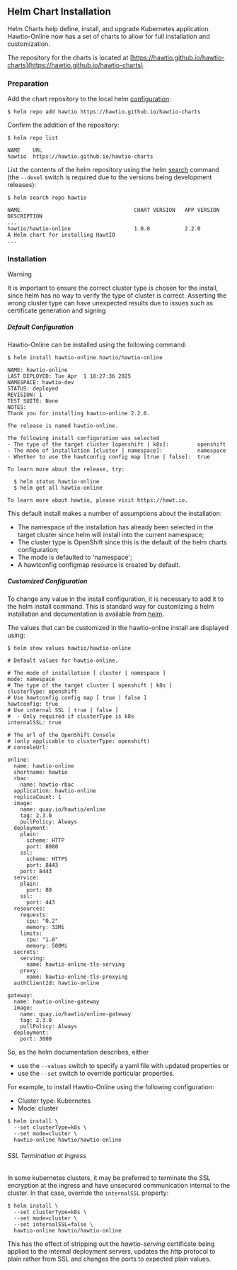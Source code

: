 ## Helm Chart Installation

Helm Charts help define, install, and upgrade Kubernetes application. Hawtio-Online now has a set of charts to allow for full installation and customization.

The repository for the charts is located at [https://hawtio.github.io/hawtio-charts](https://hawtio.github.io/hawtio-charts).

### Preparation

Add the chart repository to the local helm [configuration](https://helm.sh/docs/helm/helm_repo_add):
```
$ helm repo add hawtio https://hawtio.github.io/hawtio-charts
```

Confirm the addition of the repository:
```
$ helm repo list

NAME    URL
hawtio  https://hawtio.github.io/hawtio-charts
```

List the contents of the helm repository using the helm [search](https://helm.sh/docs/helm/helm_search_repo) command (the `--devel` switch is required due to the versions being development releases):
```
$ helm search repo hawtio

NAME                                    CHART VERSION   APP VERSION     DESCRIPTION
...
hawtio/hawtio-online                    1.0.0           2.2.0           A Helm chart for installing HawtIO
...
```

### Installation

> [!WARNING]
> It is important to ensure the correct cluster type is chosen for the install, since helm has no way to verify the type of cluster is correct. Asserting the wrong cluster type can have unexpected results due to issues such as certificate generation and signing

##### Default Configuration

Hawtio-Online can be installed using the following command:
```
$ helm install hawtio-online hawtio/hawtio-online

NAME: hawtio-online
LAST DEPLOYED: Tue Apr  1 18:27:36 2025
NAMESPACE: hawtio-dev
STATUS: deployed
REVISION: 1
TEST SUITE: None
NOTES:
Thank you for installing hawtio-online 2.2.0.

The release is named hawtio-online.

The following install configuration was selected
- The type of the target cluster [openshift | k8s]:         openshift
- The mode of installation [cluster | namespace]:           namespace
- Whether to use the hawtconfig config map [true | false]:  true

To learn more about the release, try:

  $ helm status hawtio-online
  $ helm get all hawtio-online

To learn more about hawtio, please visit https://hawt.io.
```
This default install makes a number of assumptions about the installation:
* The namespace of the installation has already been selected in the target cluster since helm will install into the current namespace;
* The cluster type is OpenShift since this is the default of the helm charts configuration;
* The mode is defaulted to 'namespace';
* A hawtconfig configmap resource is created by default.


##### Customized Configuration

To change any value in the install configuration, it is necessary to add it to the helm install command. This is standard way for customizing a helm installation and documentation is available from [helm](https://helm.sh/docs/intro/using_helm/#customizing-the-chart-before-installing).

The values that can be customized in the hawtio-online install are displayed using:
```
$ helm show values hawtio/hawtio-online

# Default values for hawtio-online.

# The mode of installation [ cluster | namespace ]
mode: namespace
# The type of the target cluster [ openshift | k8s ]
clusterType: openshift
# Use hawtconfig config map [ true | false ]
hawtconfig: true
# Use internal SSL [ true | false ]
#  - Only required if clusterType is k8s
internalSSL: true

# The url of the OpenShift Console
# (only applicable to clusterType: openshift)
# consoleUrl:

online:
  name: hawtio-online
  shortname: hawtio
  rbac:
    name: hawtio-rbac
  application: hawtio-online
  replicaCount: 1
  image:
    name: quay.io/hawtio/online
    tag: 2.3.0
    pullPolicy: Always
  deployment:
    plain:
      scheme: HTTP
      port: 8080
    ssl:
      scheme: HTTPS
      port: 8443
    port: 8443
  service:
    plain:
      port: 80
    ssl:
      port: 443
  resources:
    requests:
      cpu: "0.2"
      memory: 32Mi
    limits:
      cpu: "1.0"
      memory: 500Mi
  secrets:
    serving:
      name: hawtio-online-tls-serving
    proxy:
      name: hawtio-online-tls-proxying
  authClientId: hawtio-online

gateway:
  name: hawtio-online-gateway
  image:
    name: quay.io/hawtio/online-gateway
    tag: 2.3.0
    pullPolicy: Always
  deployment:
    port: 3000
```

So, as the helm documentation describes, either
* use the `--values` switch to specify a yaml file with updated properties or
* use the `--set` switch to override particular properties.

For example, to install Hawtio-Online using the following configuration:
* Cluster type: Kubernetes
* Mode: cluster
```
$ helm install \
  --set clusterType=k8s \
  --set mode=cluster \
  hawtio-online hawtio/hawtio-online
```

###### SSL Termination at Ingress
In some kubernetes clusters, it may be preferred to terminate the SSL encryption at the ingress and have unsecured communication internal to the cluster. In that case, override the `internalSSL` property:
```
$ helm install \
  --set clusterType=k8s \
  --set mode=cluster \
  --set internalSSL=false \
  hawtio-online hawtio/hawtio-online
```
This has the effect of stripping out the _hawtio-serving_ certificate being applied to the internal deployment servers, updates the http protocol to plain rather from SSL and changes the ports to expected plain values.
